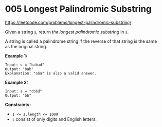 ﻿# 005 Longest Palindromic Substring

https://leetcode.com/problems/longest-palindromic-substring/

Given a string `s`, return *the longest palindromic substring* in `s`.

A string is called a palindrome string if the reverse of that string is the same as the original string.

**Example 1:**

```
Input: s = "babad"
Output: "bab"
Explanation: "aba" is also a valid answer.

```

**Example 2:**

```
Input: s = "cbbd"
Output: "bb"

```

**Constraints:**

-   `1 <= s.length <= 1000`
-   `s` consist of only digits and English letters.

